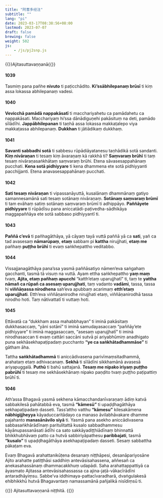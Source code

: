```yaml
---
title: "阿耆多经注"
subtitle: ""
lang: "pi"
date: 2023-03-17T08:38:56+08:00
lastmod: 2023-07-07
draft: false
brewing: false
weight: 502
js:
    - /js/pj2snp.js
---
```


{{<subtitle>}}Ajitasuttavaṇṇanā{{</subtitle>}}

#### 1039

Tasmiṃ pana pañhe **nivuto** ti paṭicchādito. **Ki’ssābhilepanaṃ brūsī** ti kiṃ assa lokassa abhilepanaṃ vadesi.

#### 1040

**Vevicchā pamādā nappakāsatī** ti macchariyahetu ca pamādahetu ca nappakāsati. Macchariyaṃ hi’ssa dānādiguṇehi pakāsituṃ na deti, pamādo sīlādīhi. **Jappābhilepanan** ti taṇhā assa lokassa makkaṭalepo viya makkaṭassa abhilepanaṃ. **Dukkhan** ti jātiādikaṃ dukkhaṃ.

#### 1041

**Savanti sabbadhi sotā** ti sabbesu rūpādiāyatanesu taṇhādikā sotā sandanti. **Kiṃ nivāraṇan** ti tesaṃ kiṃ āvaraṇaṃ kā rakkhā ti? **Saṃvaraṃ brūhī** ti taṃ tesaṃ nivāraṇasaṅkhātaṃ saṃvaraṃ brūhi. Etena sāvasesappahānaṃ pucchati. **Kena sotā pidhiyyare** ti kena dhammena ete sotā pidhiyyanti pacchijjanti. Etena anavasesappahānaṃ pucchati.

#### 1042

**Sati tesaṃ nivāraṇan** ti vipassanāyuttā, kusalānaṃ dhammānaṃ gatiyo samannesamānā sati tesaṃ sotānaṃ nivāraṇaṃ. **Sotānaṃ saṃvaraṃ brūmī** ti tam evāhaṃ satiṃ sotānaṃ saṃvaraṃ brūmī ti adhippāyo. **Paññāyete pidhiyyare** ti rūpādīsu pana aniccatādi-paṭivedha-sādhikāya maggapaññāya ete sotā sabbaso pidhiyyantī ti.

#### 1043

**Paññā c’evā** ti pañhagāthāya, yā cāyaṃ tayā vuttā paññā yā ca **sati**, yañ ca tad avasesaṃ **nāmarūpaṃ**, **etaṃ** sabbam pi **kattha** nirujjhati, **etaṃ me** pañhaṃ **puṭṭho brūhī** ti evaṃ saṅkhepattho veditabbo.

#### 1044

Vissajjanagāthāya pana’ssa yasmā paññāsatiyo nāmen’eva saṅgahaṃ gacchanti, tasmā tā visuṃ na vuttā. Ayam ettha saṅkhepattho **yaṃ maṃ** tvaṃ, **Ajita, etaṃ pañhaṃ apucchi** “katth’etaṃ uparujjhatī” ti, taṃ te **yattha nāmañ ca rūpañ ca asesaṃ uparujjhati**, taṃ vadanto **vadāmi**, tassa, tassa hi **viññāṇassa nirodhena** sah’eva apubbaṃ acarimaṃ **etth’etaṃ uparujjhati**. Etth’eva viññāṇanirodhe nirujjhati etaṃ, viññāṇanirodhā tassa nirodho hoti. Taṃ nātivattatī ti vuttaṃ hoti.

#### 1045

Ettāvatā ca “dukkham assa mahabbhayan” ti iminā pakāsitaṃ dukkhasaccaṃ, “yāni sotānī” ti iminā samudayasaccaṃ “paññāy’ete pidhiyyare” ti iminā maggasaccaṃ, “asesaṃ uparujjhatī” ti iminā nirodhasaccan ti evaṃ cattāri saccāni sutvā pi ariyabhūmiṃ anadhigato puna sekhāsekhapaṭipadaṃ pucchanto **“ye ca saṅkhātadhammāse”** ti gātham āha.

Tattha **saṅkhātadhammā** ti aniccādivasena parivīmaṃsitadhammā, arahataṃ etaṃ adhivacanaṃ. **Sekhā** ti sīlādīni sikkhamānā avasesā ariyapuggalā. **Puthū** ti bahū sattajanā. **Tesaṃ me nipako iriyaṃ puṭṭho pabrūhī** ti tesaṃ me sekhāsekhānaṃ nipako paṇḍito tvaṃ puṭṭho paṭipattiṃ brūhī ti.

#### 1046

Ath’assa Bhagavā yasmā sekhena kāmacchandanīvaraṇaṃ ādiṃ katvā sabbakilesā pahātabbā eva, tasmā **“kāmesū”** ti upaḍḍhagāthāya sekhapaṭipadaṃ dasseti. Tass’attho vatthu **“kāmesu”** kilesakāmena **nābhigijjheyya** kāyaduccaritādayo ca manaso āvilabhāvakare dhamme pajahanto **manasānāvilo siyā** ti. Yasmā pana asekho aniccādivasena sabbasaṅkhārādīnaṃ paritulitattā kusalo sabbadhammesu kāyānupassanāsati ādīhi ca sato sakkāyadiṭṭhiādīnaṃ bhinnattā bhikkhubhāvaṃ patto ca hutvā sabbiriyāpathesu **paribbajati**, tasmā **“kusalo”** ti upaḍḍhagāthāya asekhapaṭipadaṃ dasseti. Sesaṃ sabbattha pākaṭam eva.

Evaṃ Bhagavā arahattanikūṭena desanaṃ niṭṭhāpesi, desanāpariyosāne Ajito arahatte patiṭṭhāsi saddhiṃ antevāsisahassena, aññesañ ca anekasahassānaṃ dhammacakkhuṃ udapādi. Saha arahattappattiyā ca āyasmato Ajitassa antevāsisahassassa ca ajina-jaṭā-vākacīrādīni antaradhāyiṃsu. Sabbe’va iddhimaya-pattacīvaradharā, dvaṅgulakesā ehibhikkhū hutvā Bhagavantaṃ namassamānā pañjalikā nisīdiṃsū ti.

{{<eof>}}
    Ajitasuttavaṇṇanā niṭṭhitā.
{{</eof>}}